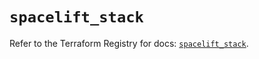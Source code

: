 # `spacelift_stack`

Refer to the Terraform Registry for docs: [`spacelift_stack`](https://registry.terraform.io/providers/spacelift-io/spacelift/1.27.0/docs/resources/stack).
